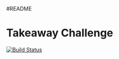 #README

# Takeaway Challenge

[![Build Status](https://travis-ci.org/charlottebrf/takeaway-challenge.svg?branch=master)](https://travis-ci.org/charlottebrf/airport_challenge)
